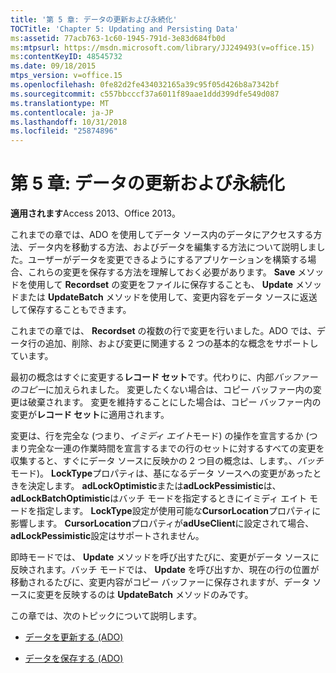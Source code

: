 ```yaml
---
title: '第 5 章: データの更新および永続化'
TOCTitle: 'Chapter 5: Updating and Persisting Data'
ms:assetid: 77acb763-1c60-1945-791d-3e83d684fb0d
ms:mtpsurl: https://msdn.microsoft.com/library/JJ249493(v=office.15)
ms:contentKeyID: 48545732
ms.date: 09/18/2015
mtps_version: v=office.15
ms.openlocfilehash: 0fe82d2fe434032165a39c95f05d426b8a7342bf
ms.sourcegitcommit: c557bbcccf37a6011f89aae1ddd399dfe549d087
ms.translationtype: MT
ms.contentlocale: ja-JP
ms.lasthandoff: 10/31/2018
ms.locfileid: "25874896"
---
```

# <a name="chapter-5-updating-and-persisting-data"></a>第 5 章: データの更新および永続化


**適用されます**Access 2013、Office 2013。

これまでの章では、ADO を使用してデータ ソース内のデータにアクセスする方法、データ内を移動する方法、およびデータを編集する方法について説明しました。ユーザーがデータを変更できるようにするアプリケーションを構築する場合、これらの変更を保存する方法を理解しておく必要があります。 **Save** メソッドを使用して **Recordset** の変更をファイルに保存することも、 **Update** メソッドまたは **UpdateBatch** メソッドを使用して、変更内容をデータ ソースに返送して保存することもできます。

これまでの章では、 **Recordset** の複数の行で変更を行いました。ADO では、データ行の追加、削除、および変更に関連する 2 つの基本的な概念をサポートしています。

最初の概念はすぐに変更する**レコード セット**です。代わりに、内部*バッファーのコピー*に加えられました。 変更したくない場合は、コピー バッファー内の変更は破棄されます。 変更を維持することにした場合は、コピー バッファー内の変更が**レコード セット**に適用されます。

変更は、行を完全な (つまり、*イミディ エイト*モード) の操作を宣言するか (つまり完全な一連の作業時間を宣言するまでの行のセットに対するすべての変更を収集すると、すぐにデータ ソースに反映かの 2 つ目の概念は、します。、*バッチ*モード)。 **LockType**プロパティは、基になるデータ ソースへの変更があったときを決定します。 **adLockOptimistic**または**adLockPessimistic**は、 **adLockBatchOptimistic**はバッチ モードを指定するときにイミディ エイト モードを指定します。 **LockType**設定が使用可能な**CursorLocation**プロパティに影響します。 **CursorLocation**プロパティが**adUseClient**に設定されて場合、 **adLockPessimistic**設定はサポートされません。

即時モードでは、 **Update** メソッドを呼び出すたびに、変更がデータ ソースに反映されます。バッチ モードでは、 **Update** を呼び出すか、現在の行の位置が移動されるたびに、変更内容がコピー バッファーに保存されますが、データ ソースに変更を反映するのは **UpdateBatch** メソッドのみです。

この章では、次のトピックについて説明します。

- [データを更新する (ADO)](updating-data.md)

- [データを保存する (ADO)](persisting-data.md)